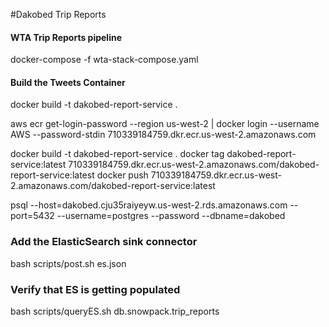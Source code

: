 #Dakobed Trip Reports

#### WTA Trip Reports pipeline

docker-compose -f wta-stack-compose.yaml


#### Build the Tweets Container 
docker build -t dakobed-report-service .



 

aws ecr get-login-password --region us-west-2 | docker login --username AWS --password-stdin 710339184759.dkr.ecr.us-west-2.amazonaws.com

docker build -t dakobed-report-service .
docker tag dakobed-report-service:latest 710339184759.dkr.ecr.us-west-2.amazonaws.com/dakobed-report-service:latest
docker push 710339184759.dkr.ecr.us-west-2.amazonaws.com/dakobed-report-service:latest

psql --host=dakobed.cju35raiyeyw.us-west-2.rds.amazonaws.com --port=5432 --username=postgres --password --dbname=dakobed



### Add the ElasticSearch sink connector
bash scripts/post.sh es.json
### Verify that ES is getting populated
bash scripts/queryES.sh db.snowpack.trip_reports
